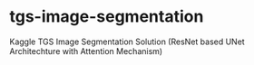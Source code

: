 # tgs-image-segmentation
Kaggle TGS Image Segmentation Solution (ResNet based UNet Architechture with Attention Mechanism)

